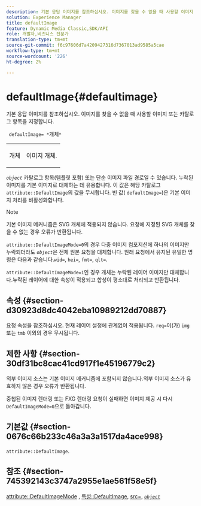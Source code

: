 ```yaml
---
description: 기본 응답 이미지를 참조하십시오. 이미지를 찾을 수 없을 때 사용할 이미지 또는 카탈로그 항목을 지정합니다.
solution: Experience Manager
title: defaultImage
feature: Dynamic Media Classic,SDK/API
role: 개발자,비즈니스 전문가
translation-type: tm+mt
source-git-commit: f6c97606d7a4209427316d7367013ad9585a5cae
workflow-type: tm+mt
source-wordcount: '226'
ht-degree: 2%

---
```



# defaultImage{#defaultimage}

기본 응답 이미지를 참조하십시오. 이미지를 찾을 수 없을 때 사용할 이미지 또는 카탈로그 항목을 지정합니다.

` defaultImage= *`개체`*`

<table id="simpletable_C1FC14B7D9AE476DB2B10EB402944335"> 
 <tr class="strow"> 
  <td class="stentry"> <p> <span class="codeph"> <span class="varname"> 개체  </span> </span> </p> </td> 
  <td class="stentry"> <p>이미지 개체. </p> </td> 
 </tr> 
</table>

*`object`* 카탈로그 항목(템플릿 포함) 또는 단순 이미지 파일 경로일 수 있습니다. 누락된 이미지를 기본 이미지로 대체하는 데 유용합니다. 이 값은 해당 카탈로그 `attribute::DefaultImage`의 값을 무시합니다. 빈 값( `defaultImage=`)은 기본 이미지 처리를 비활성화합니다.

>[!NOTE]
>
>기본 이미지 메커니즘은 SVG 개체에 적용되지 않습니다. 요청에 지정된 SVG 개체를 찾을 수 없는 경우 오류가 반환됩니다.

`attribute::DefaultImageMode=0`의 경우 다중 이미지 컴포지션에 하나의 이미지만 누락되더라도 *`object`*&#x200B;은 전체 원본 요청을 대체합니다. 원래 요청에서 유지된 유일한 명령은 다음과 같습니다.`wid=`, `hei=`, `fmt=`, `qlt=`.

`attribute::DefaultImageMode=1`인 경우 개체는 누락된 레이어 이미지만 대체합니다.누락된 레이어에 대한 속성이 적용되고 합성이 평소대로 처리되고 반환됩니다.

## 속성 {#section-d30923d8dc4042eba10989212dd70887}

요청 속성을 참조하십시오. 현재 레이어 설정에 관계없이 적용됩니다. `req=`이(가) `img` 또는 `tmb` 이외의 경우 무시됩니다.

## 제한 사항 {#section-30df31bc8cac41cd917f1e45196779c2}

외부 이미지 소스는 기본 이미지 메커니즘에 포함되지 않습니다.외부 이미지 소스가 유효하지 않은 경우 오류가 반환됩니다.

중첩된 이미지 렌더링 또는 FXG 렌더링 요청이 실패하면 이미지 제공 시 다시 `DefaultImageMode=0`으로 돌아갑니다.

## 기본값 {#section-0676c66b233c46a3a3a1517da4ace998}

`attribute::DefaultImage`.

## 참조 {#section-745392143c3747a2955e1ae561f58e5f}

[attribute::DefaultImageMode](../../../../../is-api/image-catalog/image-serving-api-ref/c-image-catalog-reference/c-attributes-reference/r-defaultimagemode.md#reference-8a996af162f84e46bbe9e6e0d4e26782) ,  [특성::DefaultImage](../../../../../is-api/image-catalog/image-serving-api-ref/c-image-catalog-reference/c-attributes-reference/r-is-cat-defaultimage.md#reference-8e9900e129f54ed68462a3c2fc3bc433),  [src=](../../../../../is-api/http-ref/image-serving-api-ref/c-http-protocol-reference/c-command-reference/r-src.md#reference-f6506637778c4c69bf106a7924a91ab1),  [ *`object`* ](../../../../../is-api/http-ref/image-serving-api-ref/c-http-protocol-reference/c-data-types/r-object.md#reference-2591bd24548d462782c68d138ef795a0)
